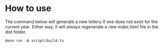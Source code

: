 

# How to use

The command below will generate a new lottery if one does not exist for the
current year.  Either way, it will always regenerate a new index.html file in
the dist folder.

```
deno run -A script/build.ts
```